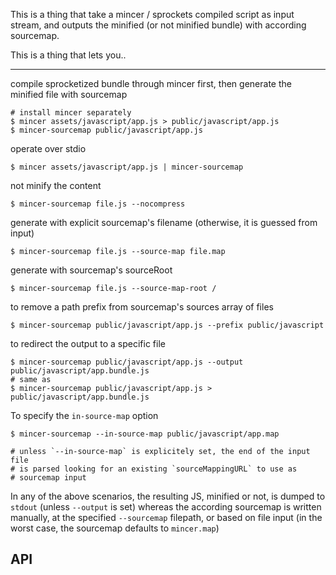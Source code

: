 
This is a thing that take a mincer / sprockets compiled script as input
stream, and outputs the minified (or not minified bundle) with
according sourcemap.

This is a thing that lets you..

---

compile sprocketized bundle through mincer first, then generate the
minified file with sourcemap

```
# install mincer separately
$ mincer assets/javascript/app.js > public/javascript/app.js
$ mincer-sourcemap public/javascript/app.js
```

operate over stdio

```
$ mincer assets/javascript/app.js | mincer-sourcemap
```

not minify the content

```
$ mincer-sourcemap file.js --nocompress
```

generate with explicit sourcemap's filename (otherwise, it is guessed
from input)

```
$ mincer-sourcemap file.js --source-map file.map
```

generate with sourcemap's sourceRoot

```
$ mincer-sourcemap file.js --source-map-root /
```

to remove a path prefix from sourcemap's sources array of files

```
$ mincer-sourcemap public/javascript/app.js --prefix public/javascript
```

to redirect the output to a specific file

```
$ mincer-sourcemap public/javascript/app.js --output public/javascript/app.bundle.js
# same as
$ mincer-sourcemap public/javascript/app.js > public/javascript/app.bundle.js
```

To specify the `in-source-map` option

```
$ mincer-sourcemap --in-source-map public/javascript/app.map

# unless `--in-source-map` is explicitely set, the end of the input file
# is parsed looking for an existing `sourceMappingURL` to use as
# sourcemap input
```

In any of the above scenarios, the resulting JS, minified or not, is
dumped to `stdout` (unless `--output` is set) whereas the according
sourcemap is written manually, at the specified `--sourcemap` filepath,
or based on file input (in the worst case, the sourcemap defaults to
`mincer.map`)

## API

